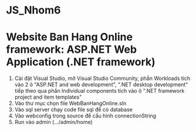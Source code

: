 # JS_Nhom6
# Website Ban Hang Online framework: ASP.NET Web Application (.NET framework)
1. Cài đặt Visual Studio, mở Visual Studio Community, phần Workloads tích vào 2 ô "ASP.NET and web development", ".NET desktop development" tiếp theo qua phần Individual components tích vào ô ".NET framework project and item templates"
2. Vào thư mục chọn file WebBanHangOnline.sln
3. Vào sql server chạy code file sql để có database
4. Vào webconfig trong source để cấu hình connectionString
5. Run vào admin (.../admin/home)
